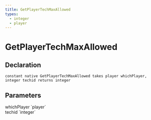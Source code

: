 ```yaml
---
title: GetPlayerTechMaxAllowed
types:
  - integer
  - player
---
```


# GetPlayerTechMaxAllowed

## Declaration

```
constant native GetPlayerTechMaxAllowed takes player whichPlayer, integer techid returns integer
```

## Parameters
<dl>
  <dt>whichPlayer `player`</dt>
  <dd></dd>

  <dt>techid `integer`</dt>
  <dd></dd>
</dl>